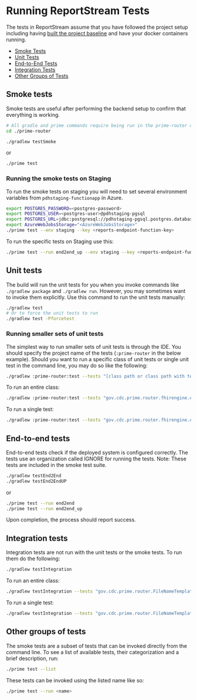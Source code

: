# Running ReportStream Tests

The tests in ReportStream assume that you have followed the project setup including having [built the project baseline](../getting-started/README.md#bulding-the-baseline) and have your docker containers running.

- [Smoke Tests](#smoke-tests)
- [Unit Tests](#unit-tests)
- [End-to-End Tests](#end-to-end-tests)
- [Integration Tests](#integration-tests)
- [Other Groups of Tests](#other-groups-of-tests)

## Smoke tests

Smoke tests are useful after performing the backend setup to confirm that everything is working.

```bash
# All gradle and prime commands require being run in the prime-router directory
cd ./prime-router

./gradlew testSmoke
```
or
```bash
./prime test 
```

### Running the smoke tests on Staging

To run the smoke tests on staging you will need to set several environment variables from `pdhstaging-functionapp` in Azure.

```bash
export POSTGRES_PASSWORD=<postgres-password>
export POSTGRES_USER=<postgres-user>@pdhstaging-pgsql                                                                                                          
export POSTGRES_URL=jdbc:postgresql://pdhstaging-pgsql.postgres.database.azure.com:5432/prime_data_hub
export AzureWebJobsStorage="<AzureWebJobsStorage>"
./prime test --env staging --key <reports-endpoint-function-key> 
```

To run the specific tests on Staging use this:

```bash
./prime test --run end2end_up --env staging --key <reports-endpoint-function-key>
```

## Unit tests

The build will run the unit tests for you when you invoke commands like `./gradlew package` and `./gradlew run`. However, you may sometimes want to invoke them explicitly. Use this command to run the unit tests manually:

```bash
./gradlew test
# Or to force the unit tests to run
./gradlew test -Pforcetest
```

### Running smaller sets of unit tests

The simplest way to run smaller sets of unit tests is through the IDE. You should specify the project name of the tests (`:prime-router` in the below example). Should you want to run a specific class of unit tests or single unit test in the command line, you may do so like the following:

```bash
./gradlew :prime-router:test --tests "[class path or class path with test name]"
```

To run an entire class: 
```bash
./gradlew :prime-router:test --tests "gov.cdc.prime.router.fhirengine.engine.FhirRouterTests"
```

To run a single test:
```bash
./gradlew :prime-router:test --tests "gov.cdc.prime.router.fhirengine.engine.FhirRouterTests.test applyFilters receiver setting - (reverseTheQualityFilter = true) "
```
 
## End-to-end tests

End-to-end tests check if the deployed system is configured correctly. The tests use an organization called IGNORE for running the tests. Note: These tests are included in the smoke test suite. 

```bash
./gradlew testEnd2End
./gradlew testEnd2EndUP
```
or 
```bash
./prime test --run end2end
./prime test --run end2end_up
```

Upon completion, the process should report success.

## Integration tests

Integration tests are not run with the unit tests or the smoke tests. To run them do the following:

```bash
./gradlew testIntegration
```

To run an entire class:
```bash
./gradlew testIntegration --tests "gov.cdc.prime.router.FileNameTemplateIntegrationTests" 
```

To run a single test:
```bash
./gradlew testIntegration --tests "gov.cdc.prime.router.FileNameTemplateIntegrationTests.test literal name element" 
```

## Other groups of tests

The smoke tests are a subset of tests that can be invoked directly from the command line. To see a list of available tests, their categorization and a brief description, run:

```bash
./prime test --list
```

These tests can be invoked using the listed name like so:

```bash
./prime test --run <name>
```